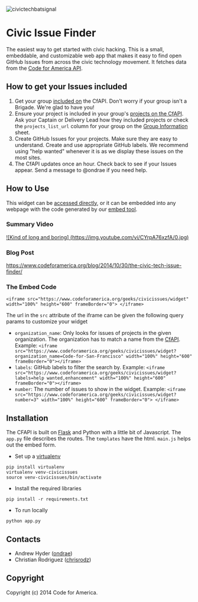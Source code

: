 ![civictechbatsignal](https://cloud.githubusercontent.com/assets/595778/4911749/f48acede-6492-11e4-9134-16ee771fb238.jpg)

Civic Issue Finder
=====

The easiest way to get started with civic hacking.
This is a small, embeddable, and customizable web app that makes it easy to find open GitHub Issues from across the civic technology movement. It fetches data from the [Code for America API](https://www.codeforamerica.org/api).

## How to get your Issues included
1. Get your group [included on](https://github.com/codeforamerica/cfapi#how-to-add-your-brigade-to-the-api) the CfAPI. Don't worry if your group isn't a Brigade. We're glad to have you!
2. Ensure your project is included in your group's [projects on the CfAPI](https://www.codeforamerica.org/api/projects). Ask your Captain or Delivery Lead how they included projects or check the `projects_list_url` column for your group on the [Group Information](https://docs.google.com/a/codeforamerica.org/spreadsheet/ccc?key=0ArHmv-6U1drqdGNCLWV5Q0d5YmllUzE5WGlUY3hhT2c&usp=drive_web#gid=0) sheet.
3. Create GitHub Issues for your projects. Make sure they are easy to understand. Create and use appropriate GitHub labels. We recommend using "help wanted" whenever it is as we display these issues on the most sites.
4. The CfAPI updates once an hour. Check back to see if your Issues appear. Send a message to @ondrae if you need help.

## How to Use

This widget can be [accessed directly](https://www.codeforamerica.org/geeks/civicissues/widget), or it can be embedded into any webpage with the code generated by our [embed tool](https://www.codeforamerica.org/geeks/civicissues/embed).

### Summary Video
[![Kind of long and boring]
(https://img.youtube.com/vi/CYrpA76xzfA/0.jpg)](https://www.youtube.com/watch?v=CYrpA76xzfA&t=15m05s)

### Blog Post
https://www.codeforamerica.org/blog/2014/10/30/the-civic-tech-issue-finder/

### The Embed Code

`<iframe src="https://www.codeforamerica.org/geeks/civicissues/widget" width="100%" height="600" frameBorder="0"> </iframe>`

The url in the `src` attribute of the iframe can be given the following query params to customize your widget

* `organization_name`: Only looks for issues of projects in the given organization. The organization has to match a name from the [CfAPI](https://www.codeforamerica.org/api/organizations).
Example: `<iframe src="https://www.codeforamerica.org/geeks/civicissues/widget?organization_name=Code-for-San-Francisco" width="100%" height="600" frameBorder="0"></iframe>`
* `labels`: GitHub labels to filter the search by.
Example: `<iframe src="https://www.codeforamerica.org/geeks/civicissues/widget?labels=help wanted,enhancement" width="100%" height="600" frameBorder="0"></iframe>`
* `number`: The number of issues to show in the widget.
Example: `<iframe src="https://www.codeforamerica.org/geeks/civicissues/widget?number=3" width="100%" height="600" frameBorder="0"> </iframe>`


## Installation

The CFAPI is built on [Flask](http://flask.pocoo.org/) and Python with a little bit of Javascript. The `app.py` file describes the routes. The `templates` have the html. `main.js` helps out the embed form.

* Set up a [virtualenv](https://pypi.python.org/pypi/virtualenv)

```
pip install virtualenv
virtualenv venv-civicissues
source venv-civicissues/bin/activate
```

* Install the required libraries

```
pip install -r requirements.txt
```

* To run locally

```
python app.py
```

Contacts
--------

* Andrew Hyder ([ondrae](https://github.com/ondrae))
* Christian Rodriguez ([chrisrodz](https://github.com/chrisrodz))

Copyright
---------

Copyright (c) 2014 Code for America.

